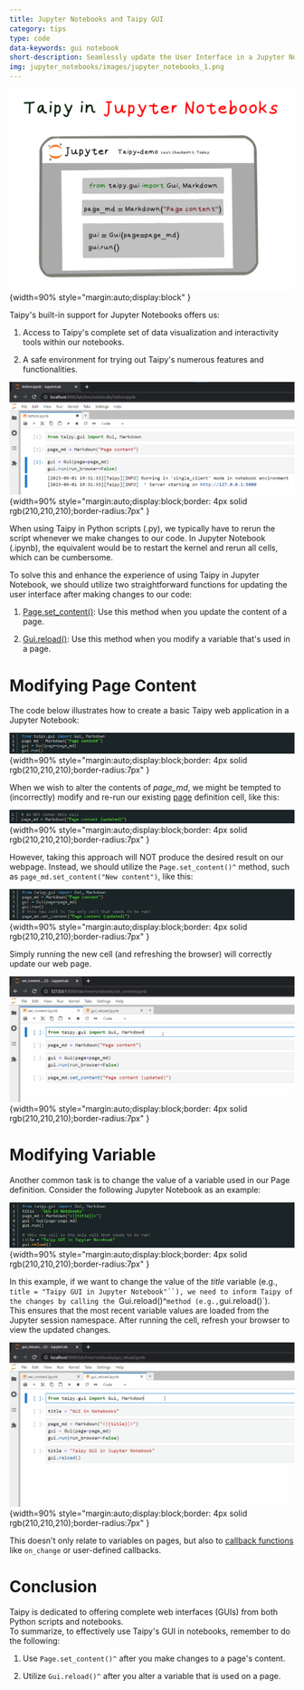 ```yaml
---
title: Jupyter Notebooks and Taipy GUI
category: tips
type: code
data-keywords: gui notebook
short-description: Seamlessly update the User Interface in a Jupyter Notebook without restarting the kernel.
img: jupyter_notebooks/images/jupyter_notebooks_1.png
---
```

![Taipy GUI in Jupyter Notebooks](images/jupyter_notebooks_1.png){width=90% style="margin:auto;display:block" }

Taipy's built-in support for Jupyter Notebooks offers us:

1. Access to Taipy's complete set of data visualization and interactivity tools within our
notebooks.

2. A safe environment for trying out Taipy's numerous features and functionalities.

![Taipy GUI in Jupyter Notebooks](images/jupyter_notebooks_2.png){width=90% style="margin:auto;display:block;border: 4px solid rgb(210,210,210);border-radius:7px" }

When using Taipy in Python scripts (.py), we typically have to rerun the script whenever we make
changes to our code. In Jupyter Notebook (.ipynb), the equivalent would be to restart the kernel
and rerun all cells, which can be cumbersome.

To solve this and enhance the experience of using Taipy in Jupyter Notebook, we should utilize two straightforward functions for updating the user interface after making changes to our code:

1. [Page.set_content()](../../../manuals/reference/taipy.gui.Page.md#taipy.gui.page.Page.set_content):
   Use this method when you update the content of a page.

2. [Gui.reload()](../../../manuals/reference/taipy.gui.Gui.md#taipy.gui.gui.Gui.reload): Use this
   method when you modify a variable that's used in a page.

# Modifying Page Content

The code below illustrates how to create a basic Taipy web application in a Jupyter Notebook:

![Modifying Page Content](images/jupyter_notebooks_3.png){width=90% style="margin:auto;display:block;border: 4px solid rgb(210,210,210);border-radius:7px" }

When we wish to alter the contents of *page_md*, we might be tempted to (incorrectly) modify and
re-run our existing [page](../../../manuals/reference/taipy.gui.Page.md) definition cell, like this:

![Modifying Page Content](images/jupyter_notebooks_4.png){width=90% style="margin:auto;display:block;border: 4px solid rgb(210,210,210);border-radius:7px" }

However, taking this approach will NOT produce the desired result on our webpage. Instead, we
should utilize the `Page.set_content()^` method, such as `page_md.set_content("New content")`, like
this:

![Modifying Page Content](images/jupyter_notebooks_5.png){width=90% style="margin:auto;display:block;border: 4px solid rgb(210,210,210);border-radius:7px" }

Simply running the new cell (and refreshing the browser) will correctly update our web page.

![Modifying Page Content](images/notebook_set_content_no_browser.gif){width=90% style="margin:auto;display:block;border: 4px solid rgb(210,210,210);border-radius:7px" }

# Modifying Variable

Another common task is to change the value of a variable used in our Page definition. Consider the
following Jupyter Notebook as an example:

![Modifying Variable](images/jupyter_notebooks_6.png){width=90% style="margin:auto;display:block;border: 4px solid rgb(210,210,210);border-radius:7px" }

In this example, if we want to change the value of the *title* variable (e.g.,
`title = "Taipy GUI in Jupyter Notebook"``), we need to inform Taipy of the changes by calling
the `Gui.reload()^` method (e.g., `gui.reload()`).<br/>
This ensures that the most recent variable values are loaded from the Jupyter session namespace.
After running the cell, refresh your browser to view the updated changes.

![Modifying Variable](images/notebook_gui_reload.gif){width=90% style="margin:auto;display:block;border: 4px solid rgb(210,210,210);border-radius:7px" }

This doesn't only relate to variables on pages, but also to
[callback functions](../../../manuals/gui/callbacks.md) like `on_change` or user-defined callbacks.

# Conclusion

Taipy is dedicated to offering complete web interfaces (GUIs) from both Python scripts and
notebooks.<br/>
To summarize, to effectively use Taipy's GUI in notebooks, remember to do the following:

1. Use `Page.set_content()^` after you make changes to a page's content.

2. Utilize `Gui.reload()^` after you alter a variable that is used on a page.
